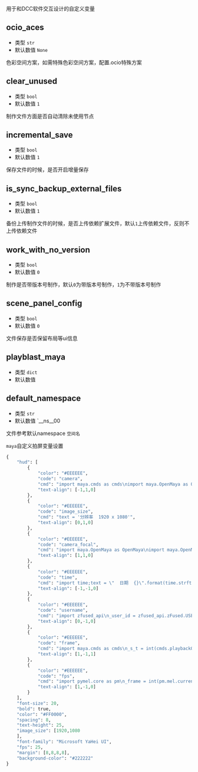 用于和DCC软件交互设计的自定义变量

## ocio_aces
- 类型 `str`
- 默认数值 `None`

色彩空间方案，如需特殊色彩空间方案，配置.ocio特殊方案

## clear_unused
- 类型 `bool`
- 默认数值 `1`

制作文件方面是否自动清除未使用节点

## incremental_save
- 类型 `bool`
- 默认数值 `1`

保存文件的时候，是否开启增量保存

## is_sync_backup_external_files
- 类型 `bool`
- 默认数值 `1`

备份上传制作文件的时候，是否上传依赖扩展文件，默认`1`上传依赖文件，反则不上传依赖文件

## work_with_no_version
- 类型 `bool`
- 默认数值 `0`

制作是否带版本号制作，默认`0`为带版本号制作，`1`为不带版本号制作

## scene_panel_config
- 类型 `bool`
- 默认数值 `0`

文件保存是否保留布局等ui信息

## playblast_maya
- 类型 `dict`
- 默认数值 

## default_namespace
- 类型 `str`
- 默认数值 `__ns__00
  
文件参考默认namespace `空间名`

`maya`自定义拍屏变量设置
```python
{
    "hud": [
        {
            "color": "#EEEEEE",
            "code": "camera",
            "cmd": "import maya.cmds as cmds\nimport maya.OpenMaya as OpenMaya\nimport maya.OpenMayaUI as OpenMayaUI\nview = OpenMayaUI.M3dView.active3dView()\ncamDag = OpenMaya.MDagPath()\nview.getCamera(camDag)\ncameraname =camDag.fullPathName().split('|')[-2]\ntext =u\"  相机  {}\".format(cameraname)\n",
            "text-align": [-1,1,0]
        },
        {
            "color": "#EEEEEE",
            "code": "image_size",
            "cmd": "text = '分辨率  1920 x 1080'",
            "text-align": [0,1,0]
        },
        {
            "color": "#EEEEEE",
            "code": "camera_focal",
            "cmd": "import maya.OpenMaya as OpenMaya\nimport maya.OpenMayaUI as OpenMayaUI\nview = OpenMayaUI.M3dView.active3dView()\ncamDag = OpenMaya.MDagPath()\nview.getCamera(camDag)\ncurrent_cam = camDag.fullPathName().split('|')[-1]\nfocal_length = cmds.getAttr(\"{}.focalLength\".format(current_cam))\ntext =u\"焦距  {:.2f}\".format(focal_length)  \n",
            "text-align": [1,1,0]
        },
        {
            "color": "#EEEEEE",
            "code": "time",
            "cmd": "import time;text = \"  日期  {}\".format(time.strftime('%Y/%m/%d', time.localtime()))",
            "text-align": [-1,-1,0]
        },
        {
            "color": "#EEEEEE",
            "code": "username",
            "cmd": "import zfused_api\n_user_id = zfused_api.zFused.USER_ID\n_user_handle = zfused_api.user.User(_user_id)\ntext = \"制作者  {}\".format(_user_handle.profile[\"NameEn\"])",
            "text-align": [0,-1,0]
        },
        {
            "color": "#EEEEEE",
            "code": "frame",
            "cmd": "import maya.cmds as cmds\n_s_t = int(cmds.playbackOptions(q = True, min = True))\n_e_t = int(cmds.playbackOptions(q = True, max = True))\n# _format = '%0' + str(len(str(_e_t))) + 'd'\n# _c_t = _format%int(cmds.currentTime(q = True))\n_c_t = int(cmds.currentTime(q = True))\ntext = u'帧数  %s|%s-%s'%(_c_t,_s_t,_e_t)  ",
            "text-align": [1,-1,1]
        },
        {
            "color": "#EEEEEE",
            "code": "fps",
            "cmd": "import pymel.core as pm\n_frame = int(pm.mel.currentTimeUnitToFPS())\ntext = \"帧率  %s\"%str(_frame)\n_s_t = int(cmds.playbackOptions(q = True, min = True))\n_e_t = int(cmds.playbackOptions(q = True, max = True))\n_c_t = int(cmds.currentTime(q = True))\ncontent_text = '帧数  %s|%s-%s'%(_c_t,_s_t,_e_t)  \n",
            "text-align": [1,-1,0]
        }
    ],
    "font-size": 20,
    "bold": true,
    "color": "#FF0000",
    "spacing": 8,
    "text-height": 25,
    "image_size": [1920,1080
    ],
    "font-family": "Microsoft YaHei UI",
    "fps": 25,
    "margin": [8,8,8,8],
    "background-color": "#222222"
}
```